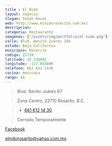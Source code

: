 ```yaml
---
title : El Nido 
layout: negocio
slogan: Steak House 
web: http://www.elnidorosarito.com.mx/
descripcion: 
categoria: Restaurante
imagenes: ["/assets/img/portfolio/el nido.png"]
calle: Blvd. Benito Juárez 184
estado: Baja California
municipio: Rosarito
codigo: 22710
latitude: 32.338892
longitude: -117.055899
telefono: 661 612 1430
cocina: mexicana
rango: $$
---
```


 >Blvd. Benito Juárez 67

 >Zona Centro, 22710 Rosarito, B.C.

 >* <a href="tel:+526616121430">661 612 14 30</a>

 >Cerrado Temporalmente

[Facebook](https://www.facebook.com/ElNidoSteakHouse)

<elnidorosarito@yahoo.com.mx>
